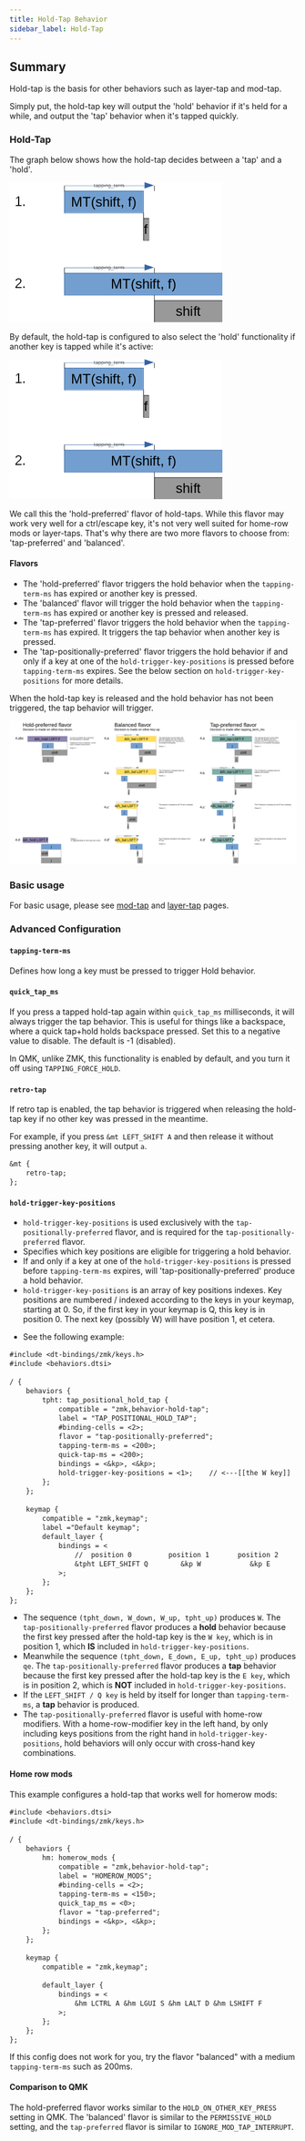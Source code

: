 ```yaml
---
title: Hold-Tap Behavior
sidebar_label: Hold-Tap
---
```


## Summary

Hold-tap is the basis for other behaviors such as layer-tap and mod-tap.

Simply put, the hold-tap key will output the 'hold' behavior if it's held for a while, and output the 'tap' behavior when it's tapped quickly.

### Hold-Tap

The graph below shows how the hold-tap decides between a 'tap' and a 'hold'.

![Simple behavior](../assets/hold-tap/case1_2.png)

By default, the hold-tap is configured to also select the 'hold' functionality if another key is tapped while it's active:

![Hold preferred behavior](../assets/hold-tap/case1_2.png)

We call this the 'hold-preferred' flavor of hold-taps. While this flavor may work very well for a ctrl/escape key, it's not very well suited for home-row mods or layer-taps. That's why there are two more flavors to choose from: 'tap-preferred' and 'balanced'.

#### Flavors

- The 'hold-preferred' flavor triggers the hold behavior when the `tapping-term-ms` has expired or another key is pressed.
- The 'balanced' flavor will trigger the hold behavior when the `tapping-term-ms` has expired or another key is pressed and released.
- The 'tap-preferred' flavor triggers the hold behavior when the `tapping-term-ms` has expired. It triggers the tap behavior when another key is pressed.
- The 'tap-positionally-preferred' flavor triggers the hold behavior if and only if a key at one of the `hold-trigger-key-positions` is pressed before `tapping-term-ms` expires. See the below section on `hold-trigger-key-positions` for more details.

When the hold-tap key is released and the hold behavior has not been triggered, the tap behavior will trigger.

![Hold-tap comparison](../assets/hold-tap/comparison.png)

### Basic usage

For basic usage, please see [mod-tap](mod-tap.md) and [layer-tap](layers.md) pages.

### Advanced Configuration

#### `tapping-term-ms`

Defines how long a key must be pressed to trigger Hold behavior.

#### `quick_tap_ms`

If you press a tapped hold-tap again within `quick_tap_ms` milliseconds, it will always trigger the tap behavior. This is useful for things like a backspace, where a quick tap+hold holds backspace pressed. Set this to a negative value to disable. The default is -1 (disabled).

In QMK, unlike ZMK, this functionality is enabled by default, and you turn it off using `TAPPING_FORCE_HOLD`.

#### `retro-tap`

If retro tap is enabled, the tap behavior is triggered when releasing the hold-tap key if no other key was pressed in the meantime.

For example, if you press `&mt LEFT_SHIFT A` and then release it without pressing another key, it will output `a`.

```
&mt {
	retro-tap;
};
```

#### `hold-trigger-key-positions`

- `hold-trigger-key-positions` is used exclusively with the `tap-positionally-preferred` flavor, and is required for the `tap-positionally-preferred` flavor.
- Specifies which key positions are eligible for triggering a hold behavior.
- If and only if a key at one of the `hold-trigger-key-positions` is pressed before `tapping-term-ms` expires, will 'tap-positionally-preferred' produce a hold behavior.
- `hold-trigger-key-positions` is an array of key positions indexes. Key positions are numbered / indexed according to the keys in your keymap, starting at 0. So, if the first key in your keymap is Q, this key is in position 0. The next key (possibly W) will have position 1, et cetera.

* See the following example:

```
#include <dt-bindings/zmk/keys.h>
#include <behaviors.dtsi>

/ {
	behaviors {
		tpht: tap_positional_hold_tap {
			compatible = "zmk,behavior-hold-tap";
			label = "TAP_POSITIONAL_HOLD_TAP";
			#binding-cells = <2>;
			flavor = "tap-positionally-preferred";
			tapping-term-ms = <200>;
			quick-tap-ms = <200>;
			bindings = <&kp>, <&kp>;
			hold-trigger-key-positions = <1>;    // <---[[the W key]]
		};
	};

	keymap {
		compatible = "zmk,keymap";
		label ="Default keymap";
		default_layer {
			bindings = <
				//  position 0         position 1       position 2
				&tpht LEFT_SHIFT Q        &kp W            &kp E
			>;
		};
	};
};
```

- The sequence `(tpht_down, W_down, W_up, tpht_up)` produces `W`. The `tap-positionally-preferred` flavor produces a **hold** behavior because the first key pressed after the hold-tap key is the `W key`, which is in position 1, which **IS** included in `hold-trigger-key-positions`.
- Meanwhile the sequence `(tpht_down, E_down, E_up, tpht_up)` produces `qe`. The `tap-positionally-preferred` flavor produces a **tap** behavior because the first key pressed after the hold-tap key is the `E key`, which is in position 2, which is **NOT** included in `hold-trigger-key-positions`.
- If the `LEFT_SHIFT / Q key` is held by itself for longer than `tapping-term-ms`, a **tap** behavior is produced.
- The `tap-positionally-preferred` flavor is useful with home-row modifiers. With a home-row-modifier key in the left hand, by only including keys positions from the right hand in `hold-trigger-key-positions`, hold behaviors will only occur with cross-hand key combinations.

#### Home row mods

This example configures a hold-tap that works well for homerow mods:

```
#include <behaviors.dtsi>
#include <dt-bindings/zmk/keys.h>

/ {
	behaviors {
		hm: homerow_mods {
			compatible = "zmk,behavior-hold-tap";
			label = "HOMEROW_MODS";
			#binding-cells = <2>;
			tapping-term-ms = <150>;
			quick_tap_ms = <0>;
			flavor = "tap-preferred";
			bindings = <&kp>, <&kp>;
		};
	};

	keymap {
		compatible = "zmk,keymap";

		default_layer {
			bindings = <
	            &hm LCTRL A &hm LGUI S &hm LALT D &hm LSHIFT F
			>;
		};
	};
};

```

If this config does not work for you, try the flavor "balanced" with a medium `tapping-term-ms` such as 200ms.

#### Comparison to QMK

The hold-preferred flavor works similar to the `HOLD_ON_OTHER_KEY_PRESS` setting in QMK. The 'balanced' flavor is similar to the `PERMISSIVE_HOLD` setting, and the `tap-preferred` flavor is similar to `IGNORE_MOD_TAP_INTERRUPT`.
